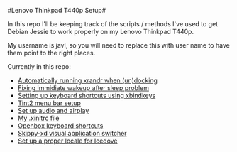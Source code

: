 #Lenovo Thinkpad T440p Setup#

In this repo I'll be keeping track of the scripts / methods I've used to get
Debian Jessie to work properly on my Lenovo Thinkpad T440p.

My username is javl, so you will need to replace this with user name to have them point to the right places.

Currently in this repo:
* [Automatically running xrandr when (un)docking](https://github.com/javl/T440p/blob/master/dockingstation.md)
* [Fixing immidiate wakeup after sleep problem](https://github.com/javl/T440p/blob/master/wakeup-problem.md)
* [Setting up keyboard shortcuts using xbindkeys](https://github.com/javl/T440p/blob/master/xbindkeys.md)
* [Tint2 menu bar setup](https://github.com/javl/T440p/blob/master/tint2.md)
* [Set up audio and airplay](https://github.com/javl/T440p/blob/master/audio.md)
* [My .xinitrc file](https://github.com/javl/T440p/blob/master/.xinitrc)
* [Openbox keyboard shortcuts](https://github.com/javl/T440p/blob/master/openbox_settings.md)
* [Skippy-xd visual application switcher](https://github.com/javl/T440p/blob/master/skippy-xd.md)
* [Set up a proper locale for Icedove](https://github.com/javl/T440p/blob/master/icedove.md)

